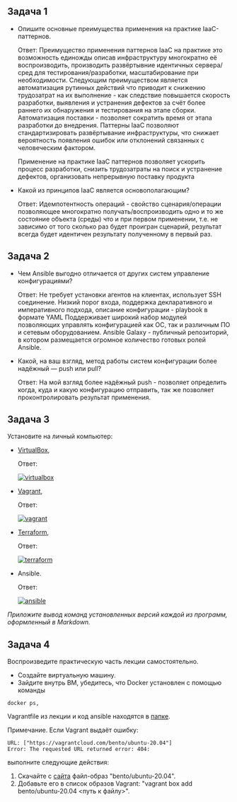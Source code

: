 ## Задача 1

- Опишите основные преимущества применения на практике IaaC-паттернов.
    
    Ответ:
    Преимущество применения паттернов IaaС на практике это возможность единожды описав инфраструктуру многократно её воспроизводить, производить развёртывние идентичных сервера/сред для тестирования/разработки, масштабирование при необходимости. Следующим преимуществом является автоматизация рутинных действий что приводит к снижению трудозатрат на их выполнение - как следствие повышается скорость разработки, выявления и устранения дефектов за счёт более раннего их обнаружения и тестирования на этапе сборки. Автоматизация поставки - позволяет сократить время от этапа разработки до внедрения. Паттерны IaaC позволяют стандартизировать развёртывание инфраструктуры, что снижает вероятность появления ошибок или отклонений связанных с человеческим фактором.

    Применение на практике IaaC паттернов позволяет ускорить процесс разработки, снизить трудозатраты на поиск и устранение дефектов, организовать непрерывную поставку продукта
    
- Какой из принципов IaaC является основополагающим?

    Ответ:
  Идемпотентность операций - свойство сценария/операции позволяющее многократно получать/воспроизводить одно и то же состояние объекта (среды) что и при первом применении, т.е. не зависимо от того сколько раз будет проигран сценарий, результат всегда будет идентичен результату полученному в первый раз.

## Задача 2

- Чем Ansible выгодно отличается от других систем управление конфигурациями?
  
  Ответ:
    Не требует установки агентов на клиентах, использует SSH соединение. Низкий порог входа, поддержка декларативного и императивного подхода, описание конфигурации - playbook в формате YAML Поддерживает широкий набор модулей позволяющих управлять конфигурацией как ОС, так и различным ПО и сетевым оборудованием. Ansible Galaxy - публичный репозиторий, в котором размещается огромное количество готовых ролей Ansible.

- Какой, на ваш взгляд, метод работы систем конфигурации более надёжный — push или pull?

    Ответ:
      На мой взгляд более надёжный push - позволяет определить когда, куда и какую конфигурацию отправить, так же позволяет проконтролировать результат применения.
## Задача 3

Установите на личный компьютер:

- [VirtualBox](https://www.virtualbox.org/),
  
  Ответ:
  
  <a href="https://ibb.co/jhQDv3r"><img src="https://i.ibb.co/hs4VR2m/virtualbox.jpg" alt="virtualbox" border="0"></a>

- [Vagrant](https://github.com/netology-code/devops-materials),

  Ответ:
 
  <a href="https://ibb.co/NSkqt1P"><img src="https://i.ibb.co/vYrWVsG/vagrant.jpg" alt="vagrant" border="0"></a>

- [Terraform](https://github.com/netology-code/devops-materials/blob/master/README.md),
  
  Ответ:
  
  <a href="https://ibb.co/PWGxdxq"><img src="https://i.ibb.co/kD2KtKN/terraform.jpg" alt="terraform" border="0"></a>

- Ansible.
  
  Ответ:
  
  <a href="https://ibb.co/q07Nfwc"><img src="https://i.ibb.co/TKY4S57/ansible.jpg" alt="ansible" border="0"></a>

*Приложите вывод команд установленных версий каждой из программ, оформленный в Markdown.*

## Задача 4 

Воспроизведите практическую часть лекции самостоятельно.

- Создайте виртуальную машину.
- Зайдите внутрь ВМ, убедитесь, что Docker установлен с помощью команды
```
docker ps,
```
Vagrantfile из лекции и код ansible находятся в [папке](https://github.com/netology-code/virt-homeworks/tree/virt-11/05-virt-02-iaac/src).

Примечание. Если Vagrant выдаёт ошибку:
```
URL: ["https://vagrantcloud.com/bento/ubuntu-20.04"]     
Error: The requested URL returned error: 404:
```

выполните следующие действия:

1. Скачайте с [сайта](https://app.vagrantup.com/bento/boxes/ubuntu-20.04) файл-образ "bento/ubuntu-20.04".
2. Добавьте его в список образов Vagrant: "vagrant box add bento/ubuntu-20.04 <путь к файлу>".